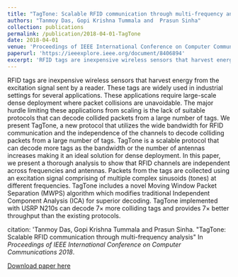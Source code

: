 ```yaml
---
title: "TagTone: Scalable RFID communication through multi-frequency analysis"
authors: "Tanmoy Das, Gopi Krishna Tummala and  Prasun Sinha"
collection: publications
permalink: /publication/2018-04-01-TagTone
date: 2018-04-01
venue: 'Proceedings of IEEE International Conference on Computer Communications'
paperurl: 'https://ieeexplore.ieee.org/document/8406894'
excerpt: 'RFID tags are inexpensive wireless sensors that harvest energy from the excitation signal sent by a reader. These tags are widely used in industrial settings for several applications. These applications require large-scale dense deployment where packet collisions are unavoidable. The major hurdle limiting these applications from scaling is the lack of suitable protocols that can decode collided packets from a large number of tags. We present TagTone, a new protocol that utilizes the wide bandwidth for RFID communication and the independence of the channels to decode colliding packets from a large number of tags. TagTone is a scalable protocol that can decode more tags as the bandwidth or the number of antennas increases making it an ideal solution for dense deployment. In this paper, we present a thorough analysis to show that RFID channels are independent across frequencies and antennas. Packets from the tags are collected using an excitation signal comprising of multiple complex sinusoids (tones) at different frequencies. TagTone includes a novel Moving Window Packet Separation (MWPS) algorithm which modifies traditional Independent Component Analysis (ICA) for superior decoding. TagTone implemented with USRP N210s can decode 7× more colliding tags and provides 7× better throughput than the existing protocols.'
---
```

RFID tags are inexpensive wireless sensors that harvest energy from the excitation signal sent by a reader. These tags are widely used in industrial settings for several applications. These applications require large-scale dense deployment where packet collisions are unavoidable. The major hurdle limiting these applications from scaling is the lack of suitable protocols that can decode collided packets from a large number of tags. We present TagTone, a new protocol that utilizes the wide bandwidth for RFID communication and the independence of the channels to decode colliding packets from a large number of tags. TagTone is a scalable protocol that can decode more tags as the bandwidth or the number of antennas increases making it an ideal solution for dense deployment. In this paper, we present a thorough analysis to show that RFID channels are independent across frequencies and antennas. Packets from the tags are collected using an excitation signal comprising of multiple complex sinusoids (tones) at different frequencies. TagTone includes a novel Moving Window Packet Separation (MWPS) algorithm which modifies traditional Independent Component Analysis (ICA) for superior decoding. TagTone implemented with USRP N210s can decode 7× more colliding tags and provides 7× better throughput than the existing protocols.

citation: 'Tanmoy Das, Gopi Krishna Tummala and  Prasun Sinha. "TagTone: Scalable RFID communication through multi-frequency analysis" In <i> Proceedings of IEEE International Conference on Computer Communications 2018</i>.

[Download paper here](https://ieeexplore.ieee.org/document/8406894)

